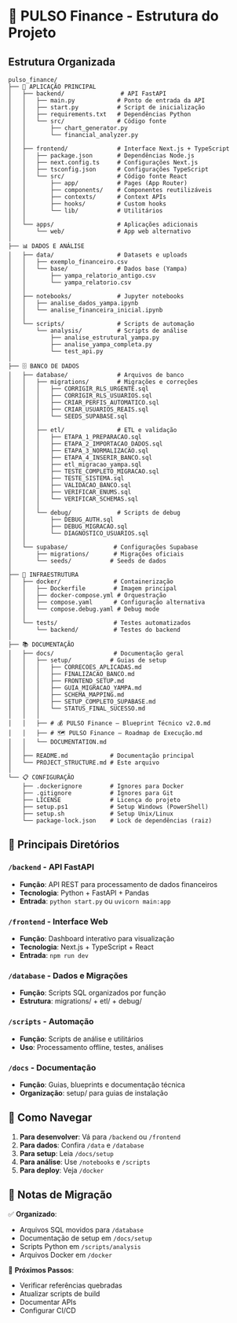 # 📁 PULSO Finance - Estrutura do Projeto

## Estrutura Organizada

```
pulso_finance/
├── 🎯 APLICAÇÃO PRINCIPAL
│   ├── backend/                # API FastAPI
│   │   ├── main.py            # Ponto de entrada da API
│   │   ├── start.py           # Script de inicialização
│   │   ├── requirements.txt   # Dependências Python
│   │   └── src/               # Código fonte
│   │       ├── chart_generator.py
│   │       └── financial_analyzer.py
│   │
│   ├── frontend/              # Interface Next.js + TypeScript
│   │   ├── package.json       # Dependências Node.js
│   │   ├── next.config.ts     # Configurações Next.js
│   │   ├── tsconfig.json      # Configurações TypeScript
│   │   └── src/               # Código fonte React
│   │       ├── app/           # Pages (App Router)
│   │       ├── components/    # Componentes reutilizáveis
│   │       ├── contexts/      # Context APIs
│   │       ├── hooks/         # Custom hooks
│   │       └── lib/           # Utilitários
│   │
│   └── apps/                  # Aplicações adicionais
│       └── web/               # App web alternativo
│
├── 📊 DADOS E ANÁLISE
│   ├── data/                  # Datasets e uploads
│   │   ├── exemplo_financeiro.csv
│   │   └── base/              # Dados base (Yampa)
│   │       ├── yampa_relatorio_antigo.csv
│   │       └── yampa_relatorio.csv
│   │
│   ├── notebooks/             # Jupyter notebooks
│   │   ├── analise_dados_yampa.ipynb
│   │   └── analise_financeira_inicial.ipynb
│   │
│   └── scripts/               # Scripts de automação
│       └── analysis/          # Scripts de análise
│           ├── analise_estrutural_yampa.py
│           ├── analise_yampa_completa.py
│           └── test_api.py
│
├── 🗄️ BANCO DE DADOS
│   ├── database/              # Arquivos de banco
│   │   ├── migrations/        # Migrações e correções
│   │   │   ├── CORRIGIR_RLS_URGENTE.sql
│   │   │   ├── CORRIGIR_RLS_USUARIOS.sql
│   │   │   ├── CRIAR_PERFIS_AUTOMATICO.sql
│   │   │   ├── CRIAR_USUARIOS_REAIS.sql
│   │   │   └── SEEDS_SUPABASE.sql
│   │   │
│   │   ├── etl/               # ETL e validação
│   │   │   ├── ETAPA_1_PREPARACAO.sql
│   │   │   ├── ETAPA_2_IMPORTACAO_DADOS.sql
│   │   │   ├── ETAPA_3_NORMALIZACAO.sql
│   │   │   ├── ETAPA_4_INSERIR_BANCO.sql
│   │   │   ├── etl_migracao_yampa.sql
│   │   │   ├── TESTE_COMPLETO_MIGRACAO.sql
│   │   │   ├── TESTE_SISTEMA.sql
│   │   │   ├── VALIDACAO_BANCO.sql
│   │   │   ├── VERIFICAR_ENUMS.sql
│   │   │   └── VERIFICAR_SCHEMAS.sql
│   │   │
│   │   └── debug/             # Scripts de debug
│   │       ├── DEBUG_AUTH.sql
│   │       ├── DEBUG_MIGRACAO.sql
│   │       └── DIAGNOSTICO_USUARIOS.sql
│   │
│   └── supabase/             # Configurações Supabase
│       ├── migrations/       # Migrações oficiais
│       └── seeds/           # Seeds de dados
│
├── 🐳 INFRAESTRUTURA
│   ├── docker/               # Containerização
│   │   ├── Dockerfile        # Imagem principal
│   │   ├── docker-compose.yml # Orquestração
│   │   ├── compose.yaml      # Configuração alternativa
│   │   └── compose.debug.yaml # Debug mode
│   │
│   └── tests/                # Testes automatizados
│       └── backend/          # Testes do backend
│
├── 📚 DOCUMENTAÇÃO
│   ├── docs/                 # Documentação geral
│   │   ├── setup/           # Guias de setup
│   │   │   ├── CORRECOES_APLICADAS.md
│   │   │   ├── FINALIZACAO_BANCO.md
│   │   │   ├── FRONTEND_SETUP.md
│   │   │   ├── GUIA_MIGRACAO_YAMPA.md
│   │   │   ├── SCHEMA_MAPPING.md
│   │   │   ├── SETUP_COMPLETO_SUPABASE.md
│   │   │   └── STATUS_FINAL_SUCESSO.md
│   │   │
│   │   ├── # 💰 PULSO Finance — Blueprint Técnico v2.0.md
│   │   ├── # 🗺️ PULSO Finance — Roadmap de Execução.md
│   │   └── DOCUMENTATION.md
│   │
│   ├── README.md            # Documentação principal
│   └── PROJECT_STRUCTURE.md # Este arquivo
│
└── 📋 CONFIGURAÇÃO
    ├── .dockerignore        # Ignores para Docker
    ├── .gitignore           # Ignores para Git
    ├── LICENSE              # Licença do projeto
    ├── setup.ps1            # Setup Windows (PowerShell)
    ├── setup.sh             # Setup Unix/Linux
    └── package-lock.json    # Lock de dependências (raiz)
```

## 🎯 Principais Diretórios

### `/backend` - API FastAPI
- **Função**: API REST para processamento de dados financeiros
- **Tecnologia**: Python + FastAPI + Pandas
- **Entrada**: `python start.py` ou `uvicorn main:app`

### `/frontend` - Interface Web
- **Função**: Dashboard interativo para visualização
- **Tecnologia**: Next.js + TypeScript + React
- **Entrada**: `npm run dev`

### `/database` - Dados e Migrações
- **Função**: Scripts SQL organizados por função
- **Estrutura**: migrations/ + etl/ + debug/

### `/scripts` - Automação
- **Função**: Scripts de análise e utilitários
- **Uso**: Processamento offline, testes, análises

### `/docs` - Documentação
- **Função**: Guias, blueprints e documentação técnica
- **Organização**: setup/ para guias de instalação

## 🚀 Como Navegar

1. **Para desenvolver**: Vá para `/backend` ou `/frontend`
2. **Para dados**: Confira `/data` e `/database`
3. **Para setup**: Leia `/docs/setup`
4. **Para análise**: Use `/notebooks` e `/scripts`
5. **Para deploy**: Veja `/docker`

## 📝 Notas de Migração

✅ **Organizado**:
- Arquivos SQL movidos para `/database`
- Documentação de setup em `/docs/setup`
- Scripts Python em `/scripts/analysis`
- Arquivos Docker em `/docker`

🎯 **Próximos Passos**:
- Verificar referências quebradas
- Atualizar scripts de build
- Documentar APIs
- Configurar CI/CD